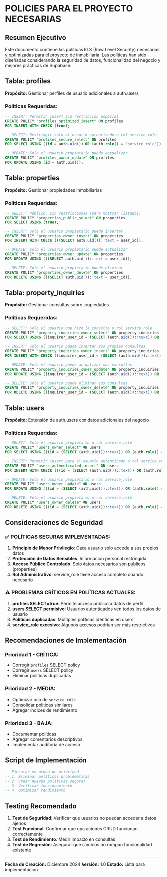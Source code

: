 # POLICIES PARA EL PROYECTO NECESARIAS

## Resumen Ejecutivo
Este documento contiene las políticas RLS (Row Level Security) necesarias y optimizadas para el proyecto de inmobiliaria. Las políticas han sido diseñadas considerando la seguridad de datos, funcionalidad del negocio y mejores prácticas de Supabase.

## Tabla: profiles
**Propósito:** Gestionar perfiles de usuario adicionales a auth.users

### Políticas Requeridas:
```sql
-- INSERT: Permitir insert sin restricción especial
CREATE POLICY "profiles_optimized_insert" ON profiles
FOR INSERT WITH CHECK (true);

-- SELECT: Restringir solo al usuario autenticado o rol service_role
CREATE POLICY "profiles_secure_select" ON profiles
FOR SELECT USING ((id = auth.uid()) OR (auth.role() = 'service_role'));

-- UPDATE: Solo el usuario propietario puede actualizar
CREATE POLICY "profiles_owner_update" ON profiles
FOR UPDATE USING (id = auth.uid());
```

## Tabla: properties
**Propósito:** Gestionar propiedades inmobiliarias

### Políticas Requeridas:
```sql
-- SELECT: Público, sin restricciones (para mostrar listados)
CREATE POLICY "properties_public_select" ON properties
FOR SELECT USING (true);

-- INSERT: Solo el usuario propietario puede insertar
CREATE POLICY "properties_owner_insert" ON properties
FOR INSERT WITH CHECK (((SELECT auth.uid())::text = user_id));

-- UPDATE: Solo el usuario propietario puede actualizar
CREATE POLICY "properties_owner_update" ON properties
FOR UPDATE USING (((SELECT auth.uid())::text = user_id));

-- DELETE: Solo el usuario propietario puede eliminar
CREATE POLICY "properties_owner_delete" ON properties
FOR DELETE USING (((SELECT auth.uid())::text = user_id));
```

## Tabla: property_inquiries
**Propósito:** Gestionar consultas sobre propiedades

### Políticas Requeridas:
```sql
-- SELECT: Solo el usuario que hizo la consulta o rol service_role
CREATE POLICY "property_inquiries_owner_select" ON property_inquiries
FOR SELECT USING ((inquirer_user_id = (SELECT (auth.uid())::text)) OR (auth.role() = 'service_role'));

-- INSERT: Solo el usuario puede insertar sus propias consultas
CREATE POLICY "property_inquiries_owner_insert" ON property_inquiries
FOR INSERT WITH CHECK ((inquirer_user_id = (SELECT (auth.uid())::text)) OR (auth.role() = 'service_role'));

-- UPDATE: Solo el usuario puede actualizar sus consultas
CREATE POLICY "property_inquiries_owner_update" ON property_inquiries
FOR UPDATE USING ((inquirer_user_id = (SELECT (auth.uid())::text)) OR (auth.role() = 'service_role'));

-- DELETE: Solo el usuario puede eliminar sus consultas
CREATE POLICY "property_inquiries_owner_delete" ON property_inquiries
FOR DELETE USING ((inquirer_user_id = (SELECT (auth.uid())::text)) OR (auth.role() = 'service_role'));
```

## Tabla: users
**Propósito:** Extensión de auth.users con datos adicionales del negocio

### Políticas Requeridas:
```sql
-- SELECT: Solo el usuario propietario o rol service_role
CREATE POLICY "users_owner_select" ON users
FOR SELECT USING (((id = (SELECT (auth.uid())::text)) OR (auth.role() = 'service_role')));

-- INSERT: Permitir insert para el usuario autenticado o rol service_role
CREATE POLICY "users_authenticated_insert" ON users
FOR INSERT WITH CHECK (((id = (SELECT (auth.uid())::text)) OR (auth.role() = 'service_role')));

-- UPDATE: Solo el usuario propietario o rol service_role
CREATE POLICY "users_owner_update" ON users
FOR UPDATE USING (((id = (SELECT (auth.uid())::text)) OR (auth.role() = 'service_role')));

-- DELETE: Solo el usuario propietario o rol service_role
CREATE POLICY "users_owner_delete" ON users
FOR DELETE USING (((id = (SELECT (auth.uid())::text)) OR (auth.role() = 'service_role')));
```

## Consideraciones de Seguridad

### ✅ POLÍTICAS SEGURAS IMPLEMENTADAS:
1. **Principio de Menor Privilegio**: Cada usuario solo accede a sus propios datos
2. **Protección de Datos Sensibles**: Información personal restringida
3. **Acceso Público Controlado**: Solo datos necesarios son públicos (properties)
4. **Rol Administrativo**: service_role tiene acceso completo cuando necesario

### ⚠️ PROBLEMAS CRÍTICOS EN POLÍTICAS ACTUALES:
1. **profiles SELECT=true**: Permite acceso público a datos de perfil
2. **users SELECT permisivo**: Usuarios autenticados ven todos los datos de usuario
3. **Políticas duplicadas**: Múltiples políticas idénticas en users
4. **service_role excesivo**: Algunos accesos podrían ser más restrictivos

## Recomendaciones de Implementación

### Prioridad 1 - CRÍTICA:
- Corregir `profiles` SELECT policy
- Corregir `users` SELECT policy
- Eliminar políticas duplicadas

### Prioridad 2 - MEDIA:
- Optimizar uso de `service_role`
- Consolidar políticas similares
- Agregar índices de rendimiento

### Prioridad 3 - BAJA:
- Documentar políticas
- Agregar comentarios descriptivos
- Implementar auditoría de acceso

## Script de Implementación

```sql
-- Ejecutar en orden de prioridad
-- 1. Eliminar políticas problemáticas
-- 2. Crear nuevas políticas seguras
-- 3. Verificar funcionamiento
-- 4. Optimizar rendimiento
```

## Testing Recomendado

1. **Test de Seguridad**: Verificar que usuarios no puedan acceder a datos ajenos
2. **Test Funcional**: Confirmar que operaciones CRUD funcionan correctamente
3. **Test de Rendimiento**: Medir impacto en consultas
4. **Test de Regresión**: Asegurar que cambios no rompan funcionalidad existente

---

**Fecha de Creación:** Diciembre 2024
**Versión:** 1.0
**Estado:** Lista para implementación
